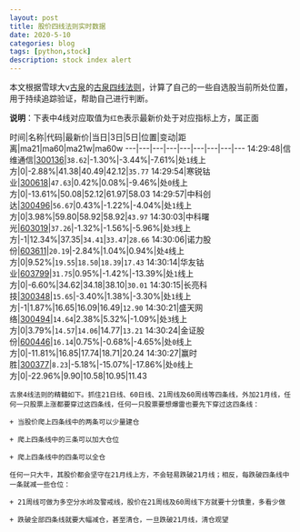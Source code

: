 ```yaml
---
layout: post
title: 股价四线法则实时数据
date: 2020-5-10
categories: blog
tags: [python,stock]
description: stock index alert
---
```



本文根据雪球大v[古泉](https://xueqiu.com/u/7148646888)的[古泉四线法则](https://xueqiu.com/7148646888/130498192)，计算了自己的一些自选股当前所处位置，用于持续追踪验证，帮助自己进行判断。

**说明**：下表中4线对应取值为`红色`表示最新价处于对应指标上方，属正面

时间|名称|代码|最新价|当日|3日|5日|位置|变动|距离|ma21|ma60|ma21w|ma60w
---|---|---|---|---|---|---|---|---
14:29:48|信维通信|[300136](https://xueqiu.com/S/SZ300136)|`38.62`|-1.30%|-3.44%|-7.61%|处`1`线上方|0|-2.88%|41.38|40.49|42.12|`35.77`
14:29:54|寒锐钴业|[300618](https://xueqiu.com/S/SZ300618)|`47.63`|0.42%|0.08%|-9.46%|处`0`线上方|0|-13.61%|50.08|52.12|61.97|58.03
14:29:57|中科创达|[300496](https://xueqiu.com/S/SZ300496)|`56.67`|0.43%|-1.22%|-4.04%|处`1`线上方|0|3.98%|59.80|58.92|58.92|`43.97`
14:30:03|中科曙光|[603019](https://xueqiu.com/S/SH603019)|`37.26`|-1.32%|-1.56%|-5.96%|处`3`线上方|-1|12.34%|37.35|`34.41`|`33.47`|`28.66`
14:30:06|诺力股份|[603611](https://xueqiu.com/S/SH603611)|`20.19`|-2.84%|1.04%|0.94%|处`4`线上方|0|9.52%|`19.55`|`18.50`|`18.39`|`17.43`
14:30:14|华友钴业|[603799](https://xueqiu.com/S/SH603799)|`31.75`|0.95%|-1.42%|-13.39%|处`1`线上方|0|-6.60%|34.62|34.18|38.10|`30.01`
14:30:15|长亮科技|[300348](https://xueqiu.com/S/SZ300348)|`15.65`|-3.40%|1.38%|-3.30%|处`1`线上方|-1|1.87%|16.65|16.09|16.49|`12.90`
14:30:21|盛天网络|[300494](https://xueqiu.com/S/SZ300494)|`14.64`|2.38%|5.32%|-1.09%|处`3`线上方|0|3.79%|`14.57`|`14.06`|14.77|`13.21`
14:30:24|金证股份|[600446](https://xueqiu.com/S/SH600446)|`16.14`|0.75%|-0.68%|-4.65%|处`0`线上方|0|-11.81%|16.85|17.74|18.71|20.24
14:30:27|赢时胜|[300377](https://xueqiu.com/S/SZ300377)|`8.23`|-5.18%|-15.07%|-17.86%|处`0`线上方|0|-22.96%|9.90|10.58|10.95|11.43

```
古泉4线法则的精髓如下。抓住21日线、60日线、21周线及60周线等四条线，外加21月线，任何一只股票上涨都要穿过这四条线，任何一只股票要想爆雷也要先下穿过这四条线：

+ 当股价爬上四条线中的两条可以少量建仓

+ 爬上四条线中的三条可以加大仓位

+ 爬上四条线中的四条可以全仓

任何一只大牛，其股价都会坚守在21月线上方，不会轻易跌破21月线；相反，每跌破四条线中一条就减一些仓位：

+ 21周线可做为多空分水岭及警戒线，股价在21周线及60周线下方就要十分慎重，多看少做

+ 跌破全部四条线就要大幅减仓，甚至清仓，一旦跌破21月线，清仓观望
```
